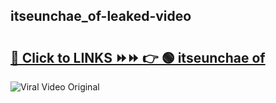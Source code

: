 
 ## itseunchae_of-leaked-video 

# <h2><a href="https://clipsfans.com/itseunchae_of&ref=git">🔗 Click to LINKS ⏩⏩ 👉 🟢 itseunchae of </a></h2>

<a href="https://clipsfans.com/itseunchae_of&ref=git" rel="nofollow" data-target="animated-image.originalLink"><img src="https://i.ibb.co.com/xMMVF88/686577567.gif" alt="Viral Video Original" style="max-width: 100%; display: inline-block;" data-target="animated-image.originalImage"></a>
